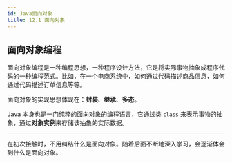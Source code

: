 ```yaml
---
id: Java面向对象
title: 12.1 面向对象
---
```


## 面向对象编程

面向对象编程是一种编程思想，一种程序设计方法，它是将实际事物抽象成程序代码的一种编程范式。比如，在一个电商系统中，如何通过代码描述商品信息，如何通过代码描述订单信息等等。

面向对象的实现思想体现在：**封装**、**继承**、**多态**。

Java 本身也是一门纯粹的面向对象的编程语言，它通过类 `class` 来表示事物的抽象，通过**对象实例**来存储该抽象的实际数据。

---

在初次接触时，不用纠结什么是面向对象。随着后面不断地深入学习，会逐渐体会到什么是面向对象。



